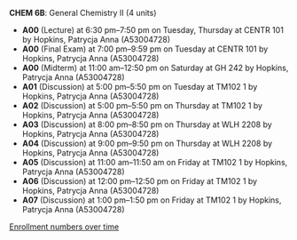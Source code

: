 **CHEM 6B**: General Chemistry II (4 units)

- **A00** (Lecture) at 6:30 pm–7:50 pm on Tuesday, Thursday at CENTR 101 by Hopkins, Patrycja Anna (A53004728)
- **A00** (Final Exam) at 7:00 pm–9:59 pm on Tuesday at CENTR 101 by Hopkins, Patrycja Anna (A53004728)
- **A00** (Midterm) at 11:00 am–12:50 pm on Saturday at GH 242 by Hopkins, Patrycja Anna (A53004728)
- **A01** (Discussion) at 5:00 pm–5:50 pm on Tuesday at TM102 1 by Hopkins, Patrycja Anna (A53004728)
- **A02** (Discussion) at 5:00 pm–5:50 pm on Thursday at TM102 1 by Hopkins, Patrycja Anna (A53004728)
- **A03** (Discussion) at 8:00 pm–8:50 pm on Thursday at WLH 2208 by Hopkins, Patrycja Anna (A53004728)
- **A04** (Discussion) at 9:00 pm–9:50 pm on Thursday at WLH 2208 by Hopkins, Patrycja Anna (A53004728)
- **A05** (Discussion) at 11:00 am–11:50 am on Friday at TM102 1 by Hopkins, Patrycja Anna (A53004728)
- **A06** (Discussion) at 12:00 pm–12:50 pm on Friday at TM102 1 by Hopkins, Patrycja Anna (A53004728)
- **A07** (Discussion) at 1:00 pm–1:50 pm on Friday at TM102 1 by Hopkins, Patrycja Anna (A53004728)

[Enrollment numbers over time](./CHEM6B.tsv)
